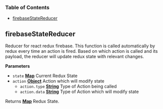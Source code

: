 <!-- Generated by documentation.js. Update this documentation by updating the source code. -->

### Table of Contents

-   [firebaseStateReducer](#firebasestatereducer)

## firebaseStateReducer

Reducer for react redux firebase. This function is called
automatically by redux every time an action is fired. Based on which action
is called and its payload, the reducer will update redux state with relevant
changes.

**Parameters**

-   `state` **[Map](https://developer.mozilla.org/en-US/docs/Web/JavaScript/Reference/Global_Objects/Map)** Current Redux State
-   `action` **[Object](https://developer.mozilla.org/en-US/docs/Web/JavaScript/Reference/Global_Objects/Object)** Action which will modify state
    -   `action.type` **[String](https://developer.mozilla.org/en-US/docs/Web/JavaScript/Reference/Global_Objects/String)** Type of Action being called
    -   `action.data` **[String](https://developer.mozilla.org/en-US/docs/Web/JavaScript/Reference/Global_Objects/String)** Type of Action which will modify state

Returns **[Map](https://developer.mozilla.org/en-US/docs/Web/JavaScript/Reference/Global_Objects/Map)** Redux State.
